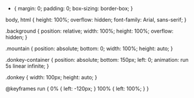 * {
    margin: 0;
    padding: 0;
    box-sizing: border-box;
}

body, html {
    height: 100%;
    overflow: hidden;
    font-family: Arial, sans-serif;
}

.background {
    position: relative;
    width: 100%;
    height: 100%;
    overflow: hidden;
}

.mountain {
    position: absolute;
    bottom: 0;
    width: 100%;
    height: auto;
}

.donkey-container {
    position: absolute;
    bottom: 150px;
    left: 0;
    animation: run 5s linear infinite;
}

.donkey {
    width: 100px;
    height: auto;
}

@keyframes run {
    0% {
        left: -120px;
    }
    100% {
        left: 100%;
    }
}
